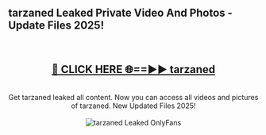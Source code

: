 <h2>tarzaned Leaked Private Video And Photos - Update Files 2025!</h2>
<br>
<div align="center">
<h2><a href="https://top-ai-tools.click/QrbHav" rel="nofollow">🔴 CLICK HERE 🌐==►► tarzaned</a></h2>
<br>
Get tarzaned leaked all content. Now you can access all videos and pictures of tarzaned. New Updated Files 2025!
<br>
<br>
<a href="https://top-ai-tools.click/QrbHav" rel="nofollow" data-target="animated-image.originalLink"><img src="https://i.ibb.co.com/WyWwxjT/player-gif2.gif" alt="tarzaned Leaked  OnlyFans" style="max-width: 100%; display: inline-block;" data-target="animated-image.originalImage"></a>
</div>
<br>